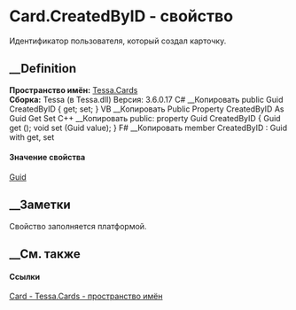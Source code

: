 # Card.CreatedByID - свойство
Идентификатор пользователя, который создал карточку.
## __Definition
 **Пространство имён:** [Tessa.Cards](N_Tessa_Cards.htm)  
 **Сборка:** Tessa (в Tessa.dll) Версия: 3.6.0.17
C# __Копировать
     public Guid CreatedByID { get; set; }
VB __Копировать
     Public Property CreatedByID As Guid
    	Get
    	Set
C++ __Копировать
     public:
    property Guid CreatedByID {
    	Guid get ();
    	void set (Guid value);
    }
F# __Копировать
     member CreatedByID : Guid with get, set
#### Значение свойства
[Guid](https://learn.microsoft.com/dotnet/api/system.guid)
##  __Заметки
Свойство заполняется платформой.
##  __См. также
#### Ссылки
[Card - ](T_Tessa_Cards_Card.htm)
[Tessa.Cards - пространство имён](N_Tessa_Cards.htm)
